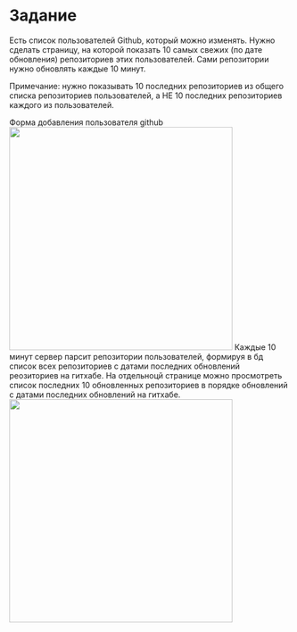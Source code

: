 <h1>Задание</h1>
Есть список пользователей Github, который можно изменять. Нужно сделать страницу, на которой показать 10 самых свежих (по дате обновления) репозиториев этих пользователей. Сами репозитории нужно обновлять каждые 10 минут.

Примечание: нужно показывать 10 последних репозиториев из общего списка репозиториев пользователей, а НЕ 10 последних репозиториев каждого из пользователей. 

Форма добавления пользователя github
<img src="https://github.com/maxim246/github_fresh_repositories/blob/first-version/web/readme-images/image1.png" width=400></img>
Каждые 10 минут сервер парсит репозитории пользователей, формируя в бд список всех репозиториев с датами последних обновлений реозиториев на гитхабе.
На отдельноцй странице можно просмотреть список последних 10 обновленных репозиториев в порядке обновлений с датами последних обновлений на гитхабе.
<img src="https://github.com/maxim246/github_fresh_repositories/blob/first-version/web/readme-images/image2.png" width=400></img>

